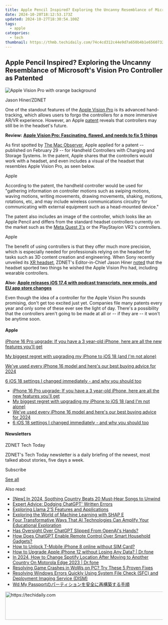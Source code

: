 ```yaml
---
title: Apple Pencil Inspired? Exploring the Uncanny Resemblance of Microsoft's Vision Pro Controller as Patented
date: 2024-10-20T18:12:53.173Z
updated: 2024-10-27T18:30:54.100Z
tags:
  - apple
categories:
  - tech
thumbnail: https://thmb.techidaily.com/74c4cd312c44e9d7a650b4b1e65607327faaab90ddae10542e8aa119bd17d4c0.jpg
---
```


## Apple Pencil Inspired? Exploring the Uncanny Resemblance of Microsoft's Vision Pro Controller as Patented

![Apple Vision Pro with orange background](https://www.zdnet.com/a/img/resize/9b911797fef157516e5271a610bfc824f082f76a/2024/02/06/f04e0653-d303-462a-b3e3-1c1920100c9f/vision-pro-orange-background.jpg?auto=webp&width=1280)

Jason Hiner/ZDNET

One of the standout features of the [Apple Vision Pro](https://www.zdnet.com/article/what-is-apples-vision-pro-price-features-hands-on-insights-and-everything-you-need-to-know/) is its advanced hand-tracking, which allows users to forgo the controllers for a more immersive AR/VR experience. However, an Apple [patent](https://ppubs.uspto.gov/dirsearch-public/print/downloadPdf/20240069352) reveals that controllers may still be in the headset's future. 

**Review:** [**Apple Vision Pro: Fascinating, flawed, and needs to fix 5 things**](https://www.zdnet.com/article/apple-vision-pro-review/?ftag=TRE-03-10aaa6b&utm%5Femail=8850ada83866fe2b042041f6277c004e9a68ab834781629d69b19700d29270fc&utm%5Fcampaign%5Fid=9079333&utm%5Femail%5Fid=b34faa57a90996e0022de8d6c16f2c69c20f8d362fcf0e3750a9d0edd0939119&utm%5Fnewsletter%5Fid=92303&medium=email&source=iterable)

As first spotted by [The Mac Observer](https://www.macobserver.com/news/apple-patent-handheld-controller-vision-pro/), Apple applied for a patent -- published on February 29 -- for Handheld Controllers with Charging and Storage Systems. In the patent, Apple shares that the controllers would work with a headset, and even includes a visual of the headset that resembles Apple Vision Pro, as seen below. 

Apple

According to the patent, the handheld controller would be used for "gathering information on controller motions such as swiping motions, waving motions, writing movements, drawing movements, shaking, motions, rotations, etc, and may include wireless communications circuitry for communicating with external equipment such as a head-mounted device." 

The patent also includes an image of the controller, which looks like an Apple Pencil and differs from the standard headset controllers currently on the market such as the [Meta Quest 3's](https://www.zdnet.com/article/meta-quest-3-review/) or the PlayStayion VR2's controllers. 

Apple

The benefit of using controllers is that they offer much more precision, which is especially needed for professionals relying on the headset for tasks such as 3D content creation and engineering. When Sony recently unveiled its [XR headset](https://www.zdnet.com/article/sonys-new-xr-headset-is-more-pro-than-vision-pro-and-has-2-features-apple-needs/), ZDNET's Editor-in-Chief Jason Hiner [noted](https://www.zdnet.com/article/sonys-new-xr-headset-is-more-pro-than-vision-pro-and-has-2-features-apple-needs/) that the headset sported two things he wished the Apple Vision Pro had, including wearable controllers. 

**Also: [Apple releases iOS 17.4 with podcast transcripts, new emojis, and EU app store changes](https://www.zdnet.com/article/apple-releases-ios-17-4-with-podcast-transcripts-new-emojis-and-eu-app-store-changes/)**

Even though the idea of a controller for the Apple Vision Pro sounds promising, don't get too excited just yet. Companies file many patents every year and only some of these ever see the light of day. There's a possibility that the controllers aren't going to be made at all or -- if they are -- it won't be anytime soon. 

#### Apple

[iPhone 16 Pro upgrade: If you have a 3 year-old iPhone, here are all the new features you'll get](https://www.zdnet.com/article/iphone-16-pro-and-pro-max-hands-on/ "iPhone 16 Pro upgrade: If you have a 3 year-old iPhone, here are all the new features you'll get")

[My biggest regret with upgrading my iPhone to iOS 18 (and I'm not alone)](https://www.zdnet.com/article/my-biggest-regret-with-upgrading-my-iphone-to-ios-18-and-im-not-alone/ "My biggest regret with upgrading my iPhone to iOS 18 (and I'm not alone)")

[We've used every iPhone 16 model and here's our best buying advice for 2024](https://www.zdnet.com/article/iphone-16-pro-max-buying-advice-2024/ "We've used every iPhone 16 model and here's our best buying advice for 2024")

[6 iOS 18 settings I changed immediately - and why you should too](https://www.zdnet.com/article/6-ios-18-settings-i-changed-immediately-and-why-you-should-too/ "6 iOS 18 settings I changed immediately - and why you should too")

* [iPhone 16 Pro upgrade: If you have a 3 year-old iPhone, here are all the new features you'll get](https://www.zdnet.com/article/iphone-16-pro-and-pro-max-hands-on/ "iPhone 16 Pro upgrade: If you have a 3 year-old iPhone, here are all the new features you'll get")
* [My biggest regret with upgrading my iPhone to iOS 18 (and I'm not alone)](https://www.zdnet.com/article/my-biggest-regret-with-upgrading-my-iphone-to-ios-18-and-im-not-alone/ "My biggest regret with upgrading my iPhone to iOS 18 (and I'm not alone)")
* [We've used every iPhone 16 model and here's our best buying advice for 2024](https://www.zdnet.com/article/iphone-16-pro-max-buying-advice-2024/ "We've used every iPhone 16 model and here's our best buying advice for 2024")
* [6 iOS 18 settings I changed immediately - and why you should too](https://www.zdnet.com/article/6-ios-18-settings-i-changed-immediately-and-why-you-should-too/ "6 iOS 18 settings I changed immediately - and why you should too")

#### Newsletters

ZDNET Tech Today

ZDNET's Tech Today newsletter is a daily briefing of the newest, most talked about stories, five days a week.

 Subscribe

[See all](https://www.zdnet.com/newsletters/)

<ins class="adsbygoogle"
     style="display:block"
     data-ad-format="autorelaxed"
     data-ad-client="ca-pub-7571918770474297"
     data-ad-slot="1223367746"></ins>

<ins class="adsbygoogle"
     style="display:block"
     data-ad-client="ca-pub-7571918770474297"
     data-ad-slot="8358498916"
     data-ad-format="auto"
     data-full-width-responsive="true"></ins>

<span class="atpl-alsoreadstyle">Also read:</span>
<div><ul>
<li><a href="https://tiktok-clips.techidaily.com/new-in-2024-soothing-country-beats-20-must-hear-songs-to-unwind/"><u>[New] In 2024, Soothing Country Beats 20 Must-Hear Songs to Unwind</u></a></li>
<li><a href="https://tech-haven.techidaily.com/expert-advice-dodging-chatgpt-written-errors/"><u>Expert Advice: Dodging ChatGPT' Written Errors</u></a></li>
<li><a href="https://tech-haven.techidaily.com/exploring-llama-2s-features-and-applications/"><u>Exploring Llama 2'S Features and Applications</u></a></li>
<li><a href="https://tech-haven.techidaily.com/exploring-the-world-of-machine-learning-with-shap-e/"><u>Exploring the World of Machine Learning with SHAP E</u></a></li>
<li><a href="https://tech-haven.techidaily.com/four-transformative-ways-that-ai-technologies-can-amplify-your-educational-exploration/"><u>Four Transformative Ways That AI Technologies Can Amplify Your Educational Exploration</u></a></li>
<li><a href="https://tech-haven.techidaily.com/has-oversight-over-chatgpt-slipped-from-openais-hands/"><u>Has Oversight Over ChatGPT Slipped From OpenAI's Hands?</u></a></li>
<li><a href="https://tech-haven.techidaily.com/how-does-chatgpt-enable-remote-control-over-smart-household-gadgets/"><u>How Does ChatGPT Enable Remote Control Over Smart Household Gadgets?</u></a></li>
<li><a href="https://sim-unlock.techidaily.com/how-to-unlock-t-mobile-iphone-8-online-without-sim-card-by-drfone-ios/"><u>How to Unlock T-Mobile iPhone 8 online without SIM Card?</u></a></li>
<li><a href="https://techidaily.com/how-to-upgrade-apple-iphone-12-without-losing-any-data-drfone-by-drfone-ios-system-repair-ios-system-repair/"><u>How to Upgrade Apple iPhone 12 without Losing Any Data? | Dr.fone</u></a></li>
<li><a href="https://review-topics.techidaily.com/in-2024-how-to-change-spotify-location-after-moving-to-another-country-on-motorola-edge-2023-drfone-by-drfone-virtual-android/"><u>In 2024, How to Change Spotify Location After Moving to Another Country On Motorola Edge 2023 | Dr.fone</u></a></li>
<li><a href="https://win-solutions.techidaily.com/resolving-game-crashes-in-wows-on-pc-try-these-5-proven-fixes/"><u>Resolving Game Crashes in WoWs on PC? Try These 5 Proven Fixes</u></a></li>
<li><a href="https://win-howtos.techidaily.com/resolving-windows-errors-quickly-using-system-file-check-sfc-and-deployment-imaging-service-dism/"><u>Resolving Windows Errors Quickly Using System File Check (SFC) and Deployment Imaging Service (DISM)</u></a></li>
<li><a href="https://win-exclusive.techidaily.com/1728484621161-wd-my-passport/"><u>Wd My Passportのパーティションを安全に再構築する手順</u></a></li>
</ul></div>

<!-- affiliate ads begin -->
<a href="https://appsumo.8odi.net/c/5597632/2144287/7443" target="_top" id="2144287">
  <img src="//a.impactradius-go.com/display-ad/7443-2144287" border="0" alt="https://techidaily.com" width="600" height="90"/>
</a>
<img height="0" width="0" src="https://appsumo.8odi.net/i/5597632/2144287/7443" style="position:absolute;visibility:hidden;" border="0" />
<!-- affiliate ads end -->

